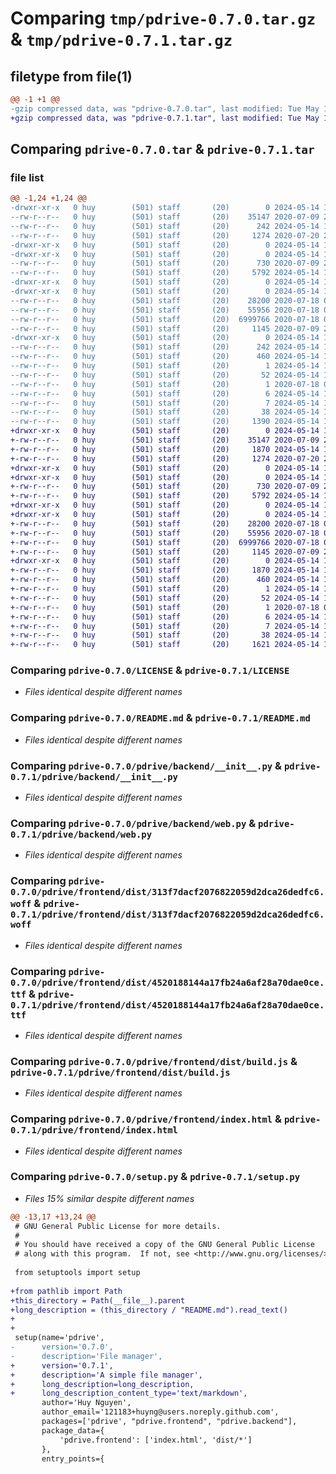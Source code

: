 # Comparing `tmp/pdrive-0.7.0.tar.gz` & `tmp/pdrive-0.7.1.tar.gz`

## filetype from file(1)

```diff
@@ -1 +1 @@
-gzip compressed data, was "pdrive-0.7.0.tar", last modified: Tue May 14 14:07:40 2024, max compression
+gzip compressed data, was "pdrive-0.7.1.tar", last modified: Tue May 14 14:26:27 2024, max compression
```

## Comparing `pdrive-0.7.0.tar` & `pdrive-0.7.1.tar`

### file list

```diff
@@ -1,24 +1,24 @@
-drwxr-xr-x   0 huy        (501) staff       (20)        0 2024-05-14 14:07:40.973730 pdrive-0.7.0/
--rw-r--r--   0 huy        (501) staff       (20)    35147 2020-07-09 21:03:22.000000 pdrive-0.7.0/LICENSE
--rw-r--r--   0 huy        (501) staff       (20)      242 2024-05-14 14:07:40.972809 pdrive-0.7.0/PKG-INFO
--rw-r--r--   0 huy        (501) staff       (20)     1274 2020-07-20 21:16:34.000000 pdrive-0.7.0/README.md
-drwxr-xr-x   0 huy        (501) staff       (20)        0 2024-05-14 14:07:40.890133 pdrive-0.7.0/pdrive/
-drwxr-xr-x   0 huy        (501) staff       (20)        0 2024-05-14 14:07:40.901505 pdrive-0.7.0/pdrive/backend/
--rw-r--r--   0 huy        (501) staff       (20)      730 2020-07-09 21:03:22.000000 pdrive-0.7.0/pdrive/backend/__init__.py
--rw-r--r--   0 huy        (501) staff       (20)     5792 2024-05-14 14:01:30.000000 pdrive-0.7.0/pdrive/backend/web.py
-drwxr-xr-x   0 huy        (501) staff       (20)        0 2024-05-14 14:07:40.902989 pdrive-0.7.0/pdrive/frontend/
-drwxr-xr-x   0 huy        (501) staff       (20)        0 2024-05-14 14:07:40.906736 pdrive-0.7.0/pdrive/frontend/dist/
--rw-r--r--   0 huy        (501) staff       (20)    28200 2020-07-18 04:41:27.000000 pdrive-0.7.0/pdrive/frontend/dist/313f7dacf2076822059d2dca26dedfc6.woff
--rw-r--r--   0 huy        (501) staff       (20)    55956 2020-07-18 04:41:27.000000 pdrive-0.7.0/pdrive/frontend/dist/4520188144a17fb24a6af28a70dae0ce.ttf
--rw-r--r--   0 huy        (501) staff       (20)  6999766 2020-07-18 04:41:27.000000 pdrive-0.7.0/pdrive/frontend/dist/build.js
--rw-r--r--   0 huy        (501) staff       (20)     1145 2020-07-09 21:03:22.000000 pdrive-0.7.0/pdrive/frontend/index.html
-drwxr-xr-x   0 huy        (501) staff       (20)        0 2024-05-14 14:07:40.897797 pdrive-0.7.0/pdrive.egg-info/
--rw-r--r--   0 huy        (501) staff       (20)      242 2024-05-14 14:07:40.000000 pdrive-0.7.0/pdrive.egg-info/PKG-INFO
--rw-r--r--   0 huy        (501) staff       (20)      460 2024-05-14 14:07:40.000000 pdrive-0.7.0/pdrive.egg-info/SOURCES.txt
--rw-r--r--   0 huy        (501) staff       (20)        1 2024-05-14 14:07:40.000000 pdrive-0.7.0/pdrive.egg-info/dependency_links.txt
--rw-r--r--   0 huy        (501) staff       (20)       52 2024-05-14 14:07:40.000000 pdrive-0.7.0/pdrive.egg-info/entry_points.txt
--rw-r--r--   0 huy        (501) staff       (20)        1 2020-07-18 01:29:51.000000 pdrive-0.7.0/pdrive.egg-info/not-zip-safe
--rw-r--r--   0 huy        (501) staff       (20)        6 2024-05-14 14:07:40.000000 pdrive-0.7.0/pdrive.egg-info/requires.txt
--rw-r--r--   0 huy        (501) staff       (20)        7 2024-05-14 14:07:40.000000 pdrive-0.7.0/pdrive.egg-info/top_level.txt
--rw-r--r--   0 huy        (501) staff       (20)       38 2024-05-14 14:07:40.973899 pdrive-0.7.0/setup.cfg
--rw-r--r--   0 huy        (501) staff       (20)     1390 2024-05-14 14:06:52.000000 pdrive-0.7.0/setup.py
+drwxr-xr-x   0 huy        (501) staff       (20)        0 2024-05-14 14:26:27.138133 pdrive-0.7.1/
+-rw-r--r--   0 huy        (501) staff       (20)    35147 2020-07-09 21:03:22.000000 pdrive-0.7.1/LICENSE
+-rw-r--r--   0 huy        (501) staff       (20)     1870 2024-05-14 14:26:27.137688 pdrive-0.7.1/PKG-INFO
+-rw-r--r--   0 huy        (501) staff       (20)     1274 2020-07-20 21:16:34.000000 pdrive-0.7.1/README.md
+drwxr-xr-x   0 huy        (501) staff       (20)        0 2024-05-14 14:26:27.109977 pdrive-0.7.1/pdrive/
+drwxr-xr-x   0 huy        (501) staff       (20)        0 2024-05-14 14:26:27.115310 pdrive-0.7.1/pdrive/backend/
+-rw-r--r--   0 huy        (501) staff       (20)      730 2020-07-09 21:03:22.000000 pdrive-0.7.1/pdrive/backend/__init__.py
+-rw-r--r--   0 huy        (501) staff       (20)     5792 2024-05-14 14:01:30.000000 pdrive-0.7.1/pdrive/backend/web.py
+drwxr-xr-x   0 huy        (501) staff       (20)        0 2024-05-14 14:26:27.116295 pdrive-0.7.1/pdrive/frontend/
+drwxr-xr-x   0 huy        (501) staff       (20)        0 2024-05-14 14:26:27.119381 pdrive-0.7.1/pdrive/frontend/dist/
+-rw-r--r--   0 huy        (501) staff       (20)    28200 2020-07-18 04:41:27.000000 pdrive-0.7.1/pdrive/frontend/dist/313f7dacf2076822059d2dca26dedfc6.woff
+-rw-r--r--   0 huy        (501) staff       (20)    55956 2020-07-18 04:41:27.000000 pdrive-0.7.1/pdrive/frontend/dist/4520188144a17fb24a6af28a70dae0ce.ttf
+-rw-r--r--   0 huy        (501) staff       (20)  6999766 2020-07-18 04:41:27.000000 pdrive-0.7.1/pdrive/frontend/dist/build.js
+-rw-r--r--   0 huy        (501) staff       (20)     1145 2020-07-09 21:03:22.000000 pdrive-0.7.1/pdrive/frontend/index.html
+drwxr-xr-x   0 huy        (501) staff       (20)        0 2024-05-14 14:26:27.114266 pdrive-0.7.1/pdrive.egg-info/
+-rw-r--r--   0 huy        (501) staff       (20)     1870 2024-05-14 14:26:27.000000 pdrive-0.7.1/pdrive.egg-info/PKG-INFO
+-rw-r--r--   0 huy        (501) staff       (20)      460 2024-05-14 14:26:27.000000 pdrive-0.7.1/pdrive.egg-info/SOURCES.txt
+-rw-r--r--   0 huy        (501) staff       (20)        1 2024-05-14 14:26:27.000000 pdrive-0.7.1/pdrive.egg-info/dependency_links.txt
+-rw-r--r--   0 huy        (501) staff       (20)       52 2024-05-14 14:26:27.000000 pdrive-0.7.1/pdrive.egg-info/entry_points.txt
+-rw-r--r--   0 huy        (501) staff       (20)        1 2020-07-18 01:29:51.000000 pdrive-0.7.1/pdrive.egg-info/not-zip-safe
+-rw-r--r--   0 huy        (501) staff       (20)        6 2024-05-14 14:26:27.000000 pdrive-0.7.1/pdrive.egg-info/requires.txt
+-rw-r--r--   0 huy        (501) staff       (20)        7 2024-05-14 14:26:27.000000 pdrive-0.7.1/pdrive.egg-info/top_level.txt
+-rw-r--r--   0 huy        (501) staff       (20)       38 2024-05-14 14:26:27.138328 pdrive-0.7.1/setup.cfg
+-rw-r--r--   0 huy        (501) staff       (20)     1621 2024-05-14 14:25:49.000000 pdrive-0.7.1/setup.py
```

### Comparing `pdrive-0.7.0/LICENSE` & `pdrive-0.7.1/LICENSE`

 * *Files identical despite different names*

### Comparing `pdrive-0.7.0/README.md` & `pdrive-0.7.1/README.md`

 * *Files identical despite different names*

### Comparing `pdrive-0.7.0/pdrive/backend/__init__.py` & `pdrive-0.7.1/pdrive/backend/__init__.py`

 * *Files identical despite different names*

### Comparing `pdrive-0.7.0/pdrive/backend/web.py` & `pdrive-0.7.1/pdrive/backend/web.py`

 * *Files identical despite different names*

### Comparing `pdrive-0.7.0/pdrive/frontend/dist/313f7dacf2076822059d2dca26dedfc6.woff` & `pdrive-0.7.1/pdrive/frontend/dist/313f7dacf2076822059d2dca26dedfc6.woff`

 * *Files identical despite different names*

### Comparing `pdrive-0.7.0/pdrive/frontend/dist/4520188144a17fb24a6af28a70dae0ce.ttf` & `pdrive-0.7.1/pdrive/frontend/dist/4520188144a17fb24a6af28a70dae0ce.ttf`

 * *Files identical despite different names*

### Comparing `pdrive-0.7.0/pdrive/frontend/dist/build.js` & `pdrive-0.7.1/pdrive/frontend/dist/build.js`

 * *Files identical despite different names*

### Comparing `pdrive-0.7.0/pdrive/frontend/index.html` & `pdrive-0.7.1/pdrive/frontend/index.html`

 * *Files identical despite different names*

### Comparing `pdrive-0.7.0/setup.py` & `pdrive-0.7.1/setup.py`

 * *Files 15% similar despite different names*

```diff
@@ -13,17 +13,24 @@
 # GNU General Public License for more details.
 #
 # You should have received a copy of the GNU General Public License
 # along with this program.  If not, see <http://www.gnu.org/licenses/>.
 
 from setuptools import setup
 
+from pathlib import Path
+this_directory = Path(__file__).parent
+long_description = (this_directory / "README.md").read_text()
+
+
 setup(name='pdrive',
-      version='0.7.0',
-      description='File manager',
+      version='0.7.1',
+      description='A simple file manager',
+      long_description=long_description,
+      long_description_content_type='text/markdown',
       author='Huy Nguyen',
       author_email='121183+huyng@users.noreply.github.com',
       packages=['pdrive', "pdrive.frontend", "pdrive.backend"],
       package_data={
           'pdrive.frontend': ['index.html', 'dist/*']
       },
       entry_points={
```

